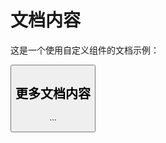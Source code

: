 <script setup>
import Button from '../demo/button.vue'
import preView from '../demo/preView.vue'
</script>

# 文档内容

这是一个使用自定义组件的文档示例：


<preView  comp-name="button" demo-name="button">
    <Button/>
</preView>





## 更多文档内容
...